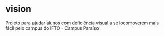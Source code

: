 # vision
Projeto para ajudar alunos com deficiência visual a se locomoverem mais fácil pelo campus do IFTO - Campus Paraíso
